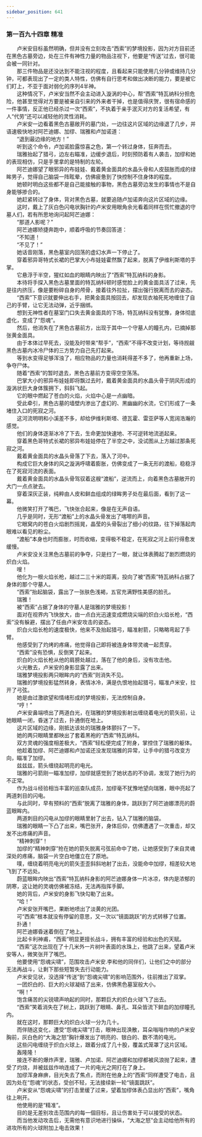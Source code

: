 ```yaml
---
sidebar_position: 641
---
```

### 第一百九十四章 精准  


　　卢米安目标虽然明确，但并没有立刻攻击“西索”的梦境投影，因为对方目前还在黑色古墓旁边，处在三件有神性力量的物品注视下，他要是“传送”过去，很可能会被一同针对。  
　　那三件物品是还没达到不能注视的程度，且看起来只能使用几分钟或维持几分钟，可都表现出了一定的类人特性，仿佛有自行思考和做出决断的能力，要是被它们盯上，不亚于面对弱化的序列4半神。  
　　这种情况下，卢米安当然不会主动进入漩涡的中心，帮“西索”特瓦纳科分担危险，他甚至觉得对方要是被亲自引来的外来者干掉，也是值得庆贺，很有宿命感的一件事情，反正他已经杀过一次“西索”，不执着于亲手泯灭对方的复活希望，有人“代劳”还可以减轻他的灵性消耗。  
　　卢米安一边看着黑色古墓敞开的墓门处，一边往这片区域的边缘退了几步，并语速极快地对阿芒迪娜、加缪、瑞雅和卢加诺道：  
　　“退到最边缘的地方！”  
　　听到这个命令，卢加诺脸露惊喜之色，第一个转过身体，狂奔而去。  
　　瑞雅抬起了猎弓，边左右瞄准，边缓步退后，时刻预防着有人袭击，加缪和她的表现相仿，只是手里拿的是特制的左轮。  
　　阿芒迪娜望了眼邪异的布娃娃、戴着黄金面具的水晶头骨和人皮鼓胀而成的绿眸男子，觉得自己脑袋一阵眩晕，仿佛疲惫到了快控制不住身体的程度。  
　　她顿时明白这些都不是自己能接触的事物，黑色古墓旁边发生的事情也不是自身能够掺合的。  
　　她赶紧转过了身体，背对黑色古墓，就要追随卢加诺奔向这片区域的边缘。  
　　这时，戴上了灰白色闪电状胸针的卢米安用眼角余光看着同样在慌忙撤退的守墓人们，若有所思地询问起阿芒迪娜：  
　　“那道人影呢？”  
　　阿芒迪娜矫捷奔跑中，顺着呼吸的节奏回答道：  
　　“不知道！  
　　“不见了！”  
　　她话音刚落，黑色墓室内回荡的虚幻水声一下停止了。  
　　穿着邪异哥特式长裙的巴掌大小布娃娃霍然飘了起来，脱离了伊维利斯塔的手掌。  
　　它悬浮于半空，猩红如血的眼睛内映出了“西索”特瓦纳科的身影。  
　　本待将手探入黑色古墓里面的特瓦纳科顿时感觉脸上的黄金面具活了过来，先是往内挤压，像是要粉碎自身的颅骨，接着往外拉扯，摆出强行脱离而去的姿态。  
　　“西索”下意识就要伸出右手，把黄金面具按回去，却发现衣袖死死地缠住了自己的手臂，让它无法动弹，近乎捆绑。  
　　想到无神性者在墓室门口失去黄金面具的下场，特瓦纳科没有犹豫，身体彻底虚化，变成了“怨魂”。  
　　然后，他消失在了黑色古墓前方，出现于其中一个守墓人的瞳孔内，已摘掉那张黄金面具。  
　　由于本体过早死去，没能及时带来“帮手”，“西索”不得不改变计划，等待觊觎黑色古墓内冰冷尸体的三方势力自己先打起来。  
　　等到水变得足够浑浊了，相应物品的力量也消耗得差不多了，他再重新上场，争夺尸体。  
　　随着“西索”的暂时退去，黑色古墓前方变得空空荡荡。  
　　巴掌大小的邪异布娃娃即将飘过去时，戴着黄金面具的水晶头骨于阴风形成的漩涡状巨大身体簇拥下，斜斜飞起。  
　　它的眼中燃起了苍白的火焰，火焰中心是一点幽暗。  
　　受此牵引，黑色古墓的墙壁内渗出了虚幻的、黑幽幽的水流，它们形成了一条堵住入口的死寂之河。  
　　这河流明明和小溪差不多，却给伊维利斯塔、德瓦霍、雷亚萨等人宽阔浩瀚的感觉。  
　　他们的身体逐渐冰冷了下去，生命更加快速地、不可逆转地流逝起来。  
　　穿着黑色哥特式长裙的邪异布娃娃停在了半空之中，没试图从上方越过那条死寂之河。  
　　戴着黄金面具的水晶头骨落了下去，落入了河中。  
　　构成它巨大身体的风之漩涡呼啸着膨胀，仿佛变成了一条无形的渡船，稳稳浮在了死寂河流的表面。  
　　戴着黄金面具的水晶头骨驾驭着这艘“渡船”，逆流而上，向着黑色古墓敞开的大门一点点驶去。  
　　穿着深灰正装，纯粹由人皮和鲜血组成的绿眸男子处在最后面，看到了这一幕。  
　　他微笑打开了嘴巴，飞快张合起来，像是在无声自语。  
　　几乎是同时，无形“渡船”上的水晶头骨发出了喀嚓的声音。  
　　它眼窝内的苍白火焰剧烈摇晃，晶莹的头骨裂出了细小的纹路，往下掉落起肉眼难以看见的粉尘。  
　　“渡船”本身也时而膨胀，时而收缩，变得极不稳定，在死寂之河上前行得愈发缓慢。  
　　卢米安没关注黑色古墓前的争夺，只是扫了一眼，就让体表腾起了剧烈燃烧的炽白火焰。  
　　嗖！  
　　他化为一根火焰长枪，越过二三十米的距离，投向了被“西索”特瓦纳科占据了身体的那个守墓人。  
　　“西索”抬起脑袋，露出了一张肤色浅褐，五官充满野性美感的脸孔。  
　　瑞雅！  
　　被“西索”占据了身体的守墓人是瑞雅的梦境投影！  
　　面对在视界内飞快放大，由一点白光迅速变成燃烧尖端的炽白火焰长枪，“西索”没有躲避，摆出了任由卢米安攻击的姿态。  
　　炽白火焰长枪的速度极快，他来不及抬起猎弓，瞄准射箭，只略略弯起了手臂。  
　　他感受到了灼烤的疼痛，他觉得自己即将被连身体带灵魂一起贯穿。  
　　“西索”没有恐惧，反倒笑了起来。  
　　炽白的火焰长枪从他的肩膀处越过，落在了他的身后，没有攻击他。  
　　火光散去，卢米安的身影显露了出来。  
　　瑞雅梦境投影两只眼眸内的“西索”则消失不见。  
　　瑞雅的梦境投影猛然转身，表情冰冷，满是仇恨地抬起猎弓，瞄准卢米安，拉开了弓弦。  
　　她是由过激欲望和情绪形成的梦境投影，无法控制自身。  
　　“哼！”  
　　卢米安鼻端喷出了两道白光，在瑞雅的梦境投影射出缠绕着电光的箭矢前，让她眼睛一闭，昏迷了过去，扑通倒在地上。  
　　这片区域的边缘，刚抵达该处的瑞雅身体颤抖了一下。  
　　她的两只眼睛里都映出了套着黑袍的“西索”特瓦纳科。  
　　双方灵魂的强度相差极大，“西索”轻松便完成了附身，掌控住了瑞雅的躯体。  
　　他趁着加缪、阿芒迪娜和卢加诺还没发现瑞雅的异常，让手中的猎弓改变方向，瞄准了加缪。  
　　兹兹兹，箭头缠绕起明亮的电光。  
　　瑞雅的弓箭刚一瞄准加缪，加缪就感觉到了她状态的不协调，发现了她行为的不正常。  
　　作为战斗经验相当丰富的巡查队成员，加缪毫不犹豫地望向瑞雅，眼中亮起了两道刺目的闪电。  
　　与此同时，早有预料的“西索”脱离了瑞雅的身体，跳跃到了阿芒迪娜漂亮的蔚蓝眼眸内。  
　　两道刺目的闪电从加缪的眼睛里射了出去，钻入了瑞雅的脑袋。  
　　瑞雅的眼睛一下凸了出来，嘴巴张开，身体后仰，仿佛遭遇了一次重击，却又发不出疼痛的声音。  
　　“精神刺穿”！  
　　加缪的“精神刺穿”抢在她的箭矢脱离弓弦前命中了她，让她感受到了来自灵魂深处的疼痛，脑袋一片空白地僵立在了原地。  
　　噗，缠绕着明亮电光的箭矢歪歪斜斜地射了出去，没能命中加缪，相差较大地飞到了不远处。  
　　蔚蓝眼眸内映出“西索”特瓦纳科身影的阿芒迪娜身体一片冰凉，体内是浓郁的阴寒，这让她的灵魂仿佛被冻结，无法再指挥手脚。  
　　她的背后，卢米安的身影飞快勾勒了出来。  
　　“哈！”  
　　卢米安张开嘴巴，果断地喷出了淡黄的光团。  
　　可“西索”根本就没有停留的意思，又一次以“镜面跳跃”的方式转移了位置。  
　　扑通！  
　　阿芒迪娜昏迷着倒在了地上。  
　　比起卡利神甫，“西索”明显更擅长战斗，拥有丰富的经验和出色的天赋。  
　　“西索”这次出现在了十几米外一片树叶表面的水珠上，他跳了出来，望着卢米安等人，微笑张开了嘴巴。  
　　他要使用“怨魂尖啸”，范围攻击卢米安.李和他的同伴们，让他们之中的部分无法再战斗，让剩下那些短暂失去行动能力。  
　　卢米安见状，没选择“传送”到“怨魂尖啸”的影响范围外，往前推出了双掌。  
　　一团炽白的、巨大的火球凝结了出来，仿佛黑色墓室般大小。  
　　“啊！”  
　　饱含痛苦的尖锐啸声响起的同时，那颗巨大的炽白火球飞了出去。  
　　“西索”笑着消失在了树上，跳跃到了眼睛、鼻孔、耳朵皆流下鲜血的加缪瞳孔内。  
　　就在这时，那颗巨大的炽白火球一分为几十。  
　　而伴随这变化，遭受“怨魂尖啸”打击，眼神出现涣散，耳朵嗡嗡作响的卢米安胸前，灰白色的“大海之怒”胸针爆发出了明亮的、银白的、数不清的电光。  
　　这些闪电缠绕于炽白火球上，跟着分成了几十股，覆盖式笼罩了这片区域。  
　　轰隆隆！  
　　接连不断的爆炸声里，瑞雅、卢加诺、阿芒迪娜和加缪都被风浪抛了起来，遭受了灼烧，并被兹兹作响连成了一片的电光之网打在了身上。  
　　加缪浑身麻痹，目光失去了焦点，而附在他身上的“西索”同样遭受了电击，且因为处在“怨魂”的状态，受创不轻，无法接续新一轮“镜面跳跃”。  
　　卢米安从“怨魂尖啸”的打击里缓了过来，望着加缪体表凸显出的“西索”，嘴角往上咧开。  
　　他使用的是“精准”。  
　　目的是无差别攻击范围内的每一個目标，且让伤害处于可以接受的状态。  
　　而当他发动攻击后，无需他有意识地进行操纵，“大海之怒”会主动给他所有的进攻所有的火球附加上电击效果！  
